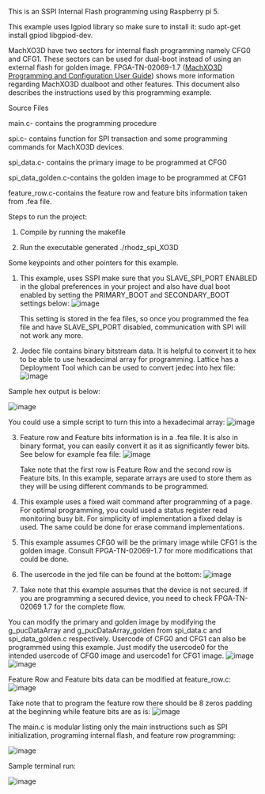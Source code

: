 This is an SSPI Internal Flash programming using Raspberry pi 5.

This example uses lgpiod library so make sure to install it: sudo apt-get install gpiod libgpiod-dev.

MachXO3D have two sectors for internal flash programming namely CFG0 and CFG1. These sectors can be used for dual-boot instead of using an external flash for golden image. FPGA-TN-02069-1.7 ([MachXO3D Programming and Configuration User Guide](https://www.latticesemi.com/view_document?document_id=52591)) shows more information regarding MachXO3D dualboot and other features. This document also describes the instructions used by this programming example.

Source Files 

main.c- contains the programming procedure

spi.c- contains function for SPI transaction and some programming commands for MachXO3D devices.

spi_data.c- contains the primary image to be programmed at CFG0 

spi_data_golden.c-contains the golden image to be programmed at CFG1

feature_row.c-contains the feature row and feature bits information taken from .fea file.


Steps to run the project:

1. Compile by running the makefile

2. Run the executable generated ./rhodz_spi_XO3D

Some keypoints and other pointers for this example. 

1. This example, uses SSPI make sure that you SLAVE_SPI_PORT ENABLED in the global preferences in your project and also have dual boot enabled by setting the PRIMARY_BOOT and SECONDARY_BOOT settings below:
   ![image](https://github.com/user-attachments/assets/cba0de3a-5ae8-41d4-a729-4a8d83487774)


   This setting is stored in the fea files, so once you programmed the fea file and have SLAVE_SPI_PORT disabled, communication with SPI will not work any more.

2.  Jedec file contains binary bitstream data. It is helpful to convert it to hex to be able to use hexadecimal array for programming. Lattice has a Deployment Tool which can be used to convert jedec into hex file:
   ![image](https://github.com/user-attachments/assets/d6d42e34-0e62-4db6-812e-4f32163a7bed)

Sample hex output is below:

![image](https://github.com/user-attachments/assets/b8b0a46a-594c-480d-b277-9d0650d59acb)

You could use a simple script to turn this into a hexadecimal array:
![image](https://github.com/user-attachments/assets/dd8faefe-c209-4f83-ac28-e14e0e8a349f)

3. Feature row and Feature bits information is in a .fea file. It is also in binary format, you can easily convert it as it as significantly fewer bits.  See below for example fea file:
   ![image](https://github.com/user-attachments/assets/3533e4f0-21ad-4cb1-8162-35d592a77862)

   Take note that the first row is Feature Row and the second row is Feature bits. In this example, separate arrays are used to store them as they will be using different commands to be programmed.

4. This example uses a fixed wait command after programming of a page. For optimal programming, you could used a status register read monitoring busy bit. For simplicity of implementation a fixed delay is used. The same could be done for erase command implementations.

5. This example assumes CFG0 will be the primary image while CFG1 is the golden image. Consult FPGA-TN-02069-1.7 for more modifications that could be done.
   
   
6. The usercode in the jed file can be found at the bottom:
![image](https://github.com/user-attachments/assets/ee66e61a-cee3-467d-bc73-d1772d335f15)



7. Take note that this example assumes that the device is not secured. If you are programming a secured device, you need to check FPGA-TN-02069 1.7 for the complete flow.


You can modify the primary and golden image by modifying the g_pucDataArray and g_pucDataArray_golden from spi_data.c and spi_data_golden.c respectively. Usercode of CFG0 and CFG1 can also be programmed using this example. Just modify the usercode0 for the intended usercode of CFG0 image and usercode1 for CFG1 image.
![image](https://github.com/user-attachments/assets/fa0e23b9-d9ff-41bf-a72e-758cd7ec684b)
![image](https://github.com/user-attachments/assets/6dbd8ad9-7dfc-4e59-9084-484407aac278)



Feature Row and Feature bits data can be modified at feature_row.c:
![image](https://github.com/user-attachments/assets/2fff93ea-87e9-4c8b-9560-d5e91919e1dd)

Take note that to program the feature row there should be 8 zeros padding at the beginning while feature bits are as is:
![image](https://github.com/user-attachments/assets/4a4c8873-04ef-40a5-9dcd-d7fcc62c2ea3)

The main.c is modular listing only the main instructions such as SPI initialization, programing internal flash, and feature row programming:

![image](https://github.com/user-attachments/assets/969f45e0-fac6-40ce-b5f9-9b8edf1e05b4)



Sample terminal run:

![image](https://github.com/user-attachments/assets/dd01dc21-8db9-4496-98e3-4e694658642e)






